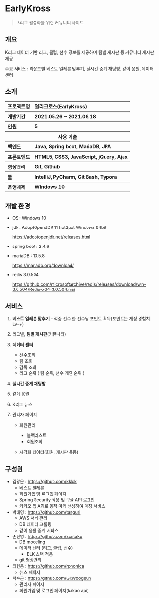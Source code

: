 # EarlyKross
> K리그 활성화를 위한 커뮤니티 사이트


                     
## 개요

K리그 데이터 기반 리그, 클럽, 선수 정보를 제공하며 팀별 게시판 등 커뮤니티 게시판 제공

주요 서비스 : 라운드별 베스트 일레븐 맞추기, 실시간 중계 채팅방, 같이 응원, 데이터 센터


                   
## 소개

<table class="tg">
    <tr align="left">
      <th>프로젝트명</th>
      <th>얼리크로스(EarlyKross)</th>
    </tr>
    <tr align="left">
      <th>개발기간</th>
      <th>2021.05.26 ~ 2021.06.18</th>
    </tr>
    <tr align="left">
      <th>인원</th>
      <th>5</th>
    </tr>
    <tr>
      <th colspan="2">사용 기술</th>
    </tr>
    <tr align="left">
      <th>백엔드</th>
      <th>Java, Spring boot, MariaDB, JPA</th>
    </tr>
    <tr align="left">
      <th>프론트엔드</th>
      <th>HTML5, CSS3, JavaScript, jQuery, Ajax</th>
    </tr>
    <tr align="left">
      <th>형상관리</th>
      <th>Git, Github</th>
    </tr>
    <tr align="left">
      <th>툴</th>
      <th>IntelliJ, PyCharm, Git Bash, Typora</th>
    </tr>
    <tr align="left">
      <th>운영체제</th>
      <th>Windows 10</th>
    </tr>
  </table>


                    
## 개발 환경

- OS : Windows 10

- jdk : AdoptOpenJDK 11 hotSpot Windows 64bit

  https://adoptopenjdk.net/releases.html

- spring boot : 2.4.6

- mariaDB : 10.5.8

  https://mariadb.org/download/

- redis 3.0.504

  https://github.com/microsoftarchive/redis/releases/download/win-3.0.504/Redis-x64-3.0.504.msi


                
## 서비스

1. **베스트 일레븐 맞추기** - 적중 선수 한 선수당 포인트 획득(포인트는 계정 경험치 Lv++)

2. 리그별, **팀별 게시판**(커뮤니티)

3. **데이터 센터**

   - 선수조회
   - 팀 조회
   - 감독 조회
   - 리그 순위 ( 팀 순위, 선수 개인 순위 )

4. **실시간 중계 채팅방**

5. 같이 응원

8. K리그 뉴스

9. 관리자 페이지

   - 회원관리

     - 블랙리스트
     - 회원조회

   - 시각화 데이터(회원, 게시판 등등)

     
                
## 구성원

- 김광운 : https://github.com/kklck
  - 베스트 일레븐
  - 회원가입 및 로그인 페이지
  - Spring Security 적용 및 구글 API 로그인
  - 카카오 맵 API로 동적 마커 생성하여 매칭 서비스
- 박태영 : https://github.com/tanguri
  - AWS 서버 관리
  - DB 데이터 크롤링
  - 같이 응원 중계 서비스
- 손진영 : https://github.com/sontaku
  - DB modeling
  - 데이터 센터 (리그, 클럽, 선수)
    - ELK 스택 적용
  - git 형상관리
- 최현웅 : https://github.com/rphonica
  - 뉴스 페이지
- 탁우근 : https://github.com/GitWoogeun
  - 관리자 페이지
  - 회원가입 및 로그인 페이지(kakao api)
